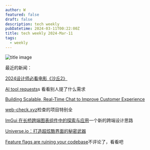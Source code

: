 ```yaml
---
author: W
featured: false
draft: false
description: tech weekly
pubDatetime: 2024-03-11T00:22:00Z
title: tech weekly 2024-Mar-11
tags:
  - weekly
---
```


![title image](https://images.unsplash.com/photo-1709480919018-5e33592a2d8c?q=80&w=2670&auto=format&fit=crop&ixlib=rb-4.0.3&ixid=M3wxMjA3fDB8MHxwaG90by1wYWdlfHx8fGVufDB8fHx8fA%3D%3D)

最近的新闻：

[2024设计师必看电影《沙丘2》](https://mp.weixin.qq.com/s/f9fO6HknKvWdWy9jsBn3KA)

[AI tool requests](https://theresanaiforthat.com/requests/)s 看看别人提了什么需求

[Building Scalable, Real-Time Chat to Improve Customer Experience](https://www.uber.com/en-AU/blog/building-scalable-real-time-chat/)

[web-check.xyz](https://github.com/Lissy93/web-check)检查的项目特别全

[ImGui 在长桥跨端图表组件中的探索与应用](https://mp.weixin.qq.com/s/-_NLEbonjEl1F2kyA0yx_A)一个新的跨端设计思路

[Universe.io：打造超炫酷界面的秘密武器](https://mp.weixin.qq.com/s/po3eurzOM1BCCkv61tTyjg)

[Feature flags are ruining your codebase](https://zaidesanton.substack.com/p/feature-flags-are-ruining-your-codebase?r=2bjtip&utm_medium=ios&utm_source=tldrwebdev&triedRedirect=true)不评论了，看看吧
